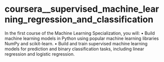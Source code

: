 # coursera__supervised_machine_learning_regression_and_classification
In the first course of the Machine Learning Specialization, you will: • Build machine learning models in Python using popular machine learning libraries NumPy and scikit-learn. • Build and train supervised machine learning models for prediction and binary classification tasks, including linear regression and logistic regression.
